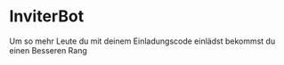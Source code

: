 # InviterBot
Um so mehr Leute du mit deinem Einladungscode einlädst bekommst du einen 
Besseren Rang
